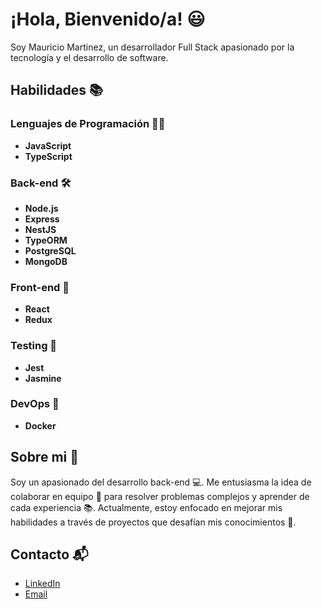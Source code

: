 # ¡Hola, Bienvenido/a! 😃
Soy Mauricio Martinez, un desarrollador Full Stack apasionado por la tecnología y el desarrollo de software.

## Habilidades 📚

### Lenguajes de Programación 👨‍💻
- **JavaScript**
- **TypeScript**

### Back-end 🛠️
- **Node.js**
- **Express**
- **NestJS**
- **TypeORM**
- **PostgreSQL**
- **MongoDB**

### Front-end 🎨
- **React**
- **Redux**

### Testing 🧪
- **Jest**
- **Jasmine**

### DevOps 🚀
- **Docker**

## Sobre mi 💬
Soy un apasionado del desarrollo back-end 💻. Me entusiasma la idea de colaborar en equipo 🤝 para resolver problemas complejos y aprender de cada experiencia 📚.
Actualmente, estoy enfocado en mejorar mis habilidades a través de proyectos que desafían mis conocimientos 🚀.

## Contacto 📬

- [LinkedIn](https://www.linkedin.com/in/mauricio-martinez-a07aa9297)
- [Email](mailto:maurimartine01@gmail.com)
